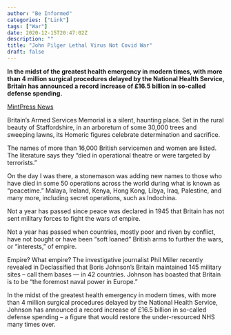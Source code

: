 ```yaml
---
author: "Be Informed"
categories: ["Link"]
tags: ["War"]
date: 2020-12-15T20:47:02Z
description: ""
title: "John Pilger Lethal Virus Not Covid War"
draft: false
---
```


**In the midst of the greatest health emergency in modern times, with more than 4 million surgical procedures delayed by the National Health Service, Britain has announced a record increase of £16.5 billion in so-called defense spending.**

[MintPress News](https://www.mintpressnews.com/john-pilger-lethal-virus-not-covid-war/273597/)

Britain’s Armed Services Memorial is a silent, haunting place. Set in the rural beauty of Staffordshire, in an arboretum of some 30,000 trees and sweeping lawns, its Homeric figures celebrate determination and sacrifice.  

The names of more than 16,000 British servicemen and women are listed. The literature says they “died in operational theatre or were targeted by terrorists.”  

On the day I was there, a stonemason was adding new names to those who have died in some 50 operations across the world during what is known as “peacetime.” Malaya, Ireland, Kenya, Hong Kong, Libya, Iraq, Palestine, and many more, including secret operations, such as Indochina.  

Not a year has passed since peace was declared in 1945 that Britain has not sent military forces to fight the wars of empire.  

Not a year has passed when countries, mostly poor and riven by conflict, have not bought or have been “soft loaned” British arms to further the wars, or “interests,” of empire.  

Empire? What empire? The investigative journalist Phil Miller recently revealed in Declassified that Boris Johnson’s Britain maintained 145 military sites – call them bases — in 42 countries. Johnson has boasted that Britain is to be “the foremost naval power in Europe.”  

In the midst of the greatest health emergency in modern times, with more than 4 million surgical procedures delayed by the National Health Service, Johnson has announced a record increase of £16.5 billion in so-called defense spending – a figure that would restore the under-resourced NHS many times over.  

